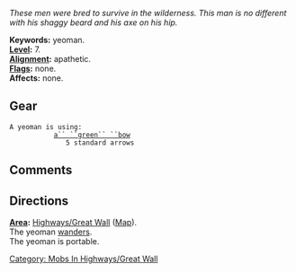 *These men were bred to survive in the wilderness. This man is no
different with his shaggy beard and his axe on his hip.*

**Keywords:** yeoman.  
**[Level](Level "wikilink"):** 7.  
**[Alignment](Alignment "wikilink"):** apathetic.  
**[Flags](:Category:_Mob_Types "wikilink"):** none.  
**Affects:** none.  

## Gear

`A yeoman is using:`  
<wielded>`           `[`a`` ``green`` ``bow`](Short_Green_Bow "wikilink")  
<held>`              5 standard arrows`

## Comments

## Directions

**[Area](:Category:_Areas "wikilink"):** [Highways/Great
Wall](:Category:_Highways/Great_Wall "wikilink")
([Map](Highways/Great_Wall_Map "wikilink")).  
The yeoman [wanders](Wandering_Mobs "wikilink").  
The yeoman is portable.  

[Category: Mobs In Highways/Great
Wall](Category:_Mobs_In_Highways/Great_Wall "wikilink")
